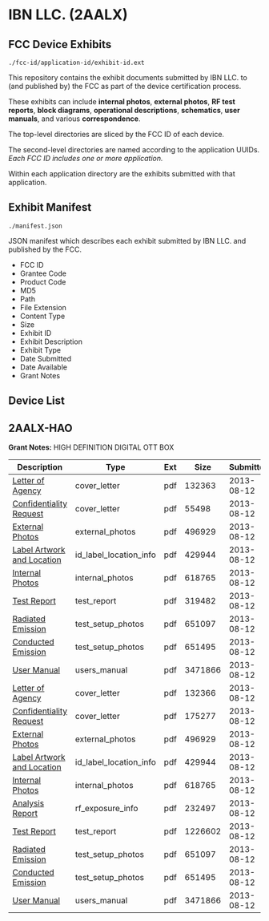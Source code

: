 # IBN LLC. (2AALX)
## FCC Device Exhibits

```
./fcc-id/application-id/exhibit-id.ext
```

This repository contains the exhibit documents submitted by IBN LLC. to (and published by) the FCC as part of the device certification process.

These exhibits can include **internal photos**, **external photos**, **RF test reports**, **block diagrams**, **operational descriptions**, **schematics**, **user manuals**, and various **correspondence**.

The top-level directories are sliced by the FCC ID of each device.

The second-level directories are named according to the application UUIDs. *Each FCC ID includes one or more application.*

Within each application directory are the exhibits submitted with that application. 

## Exhibit Manifest

```
./manifest.json
```

JSON manifest which describes each exhibit submitted by IBN LLC. and published by the FCC.

- FCC ID
- Grantee Code
- Product Code
- MD5
- Path
- File Extension
- Content Type
- Size
- Exhibit ID
- Exhibit Description
- Exhibit Type
- Date Submitted
- Date Available
- Grant Notes

## Device List
## 2AALX-HAO
**Grant Notes:** HIGH DEFINITION DIGITAL OTT BOX

| Description | Type | Ext | Size | Submitted | Available |
| ----------- | ---- | --- | ---- | --------- | --------- |
| [Letter of Agency](2AALX-HAO/16ccd4b61a3d530531124ffa9573c7f3/2040769.pdf) | cover_letter | pdf | 132363 | 2013-08-12 | 2013-08-12 |
| [Confidentiality Request](2AALX-HAO/16ccd4b61a3d530531124ffa9573c7f3/2040770.pdf) | cover_letter | pdf | 55498 | 2013-08-12 | 2013-08-12 |
| [External Photos](2AALX-HAO/16ccd4b61a3d530531124ffa9573c7f3/2040742.pdf) | external_photos | pdf | 496929 | 2013-08-12 | 2013-08-12 |
| [Label Artwork and Location](2AALX-HAO/16ccd4b61a3d530531124ffa9573c7f3/2040743.pdf) | id_label_location_info | pdf | 429944 | 2013-08-12 | 2013-08-12 |
| [Internal Photos](2AALX-HAO/16ccd4b61a3d530531124ffa9573c7f3/2040744.pdf) | internal_photos | pdf | 618765 | 2013-08-12 | 2013-08-12 |
| [Test Report](2AALX-HAO/16ccd4b61a3d530531124ffa9573c7f3/2040773.pdf) | test_report | pdf | 319482 | 2013-08-12 | 2013-08-12 |
| [Radiated Emission](2AALX-HAO/16ccd4b61a3d530531124ffa9573c7f3/2040740.pdf) | test_setup_photos | pdf | 651097 | 2013-08-12 | 2013-08-12 |
| [Conducted Emission](2AALX-HAO/16ccd4b61a3d530531124ffa9573c7f3/2040741.pdf) | test_setup_photos | pdf | 651495 | 2013-08-12 | 2013-08-12 |
| [User Manual](2AALX-HAO/16ccd4b61a3d530531124ffa9573c7f3/2040735.pdf) | users_manual | pdf | 3471866 | 2013-08-12 | 2013-08-12 |
| [Letter of Agency](2AALX-HAO/7007679e66262e13b261c97f7b6e354f/2040733.pdf) | cover_letter | pdf | 132366 | 2013-08-12 | 2013-08-12 |
| [Confidentiality Request](2AALX-HAO/7007679e66262e13b261c97f7b6e354f/2040734.pdf) | cover_letter | pdf | 175277 | 2013-08-12 | 2013-08-12 |
| [External Photos](2AALX-HAO/7007679e66262e13b261c97f7b6e354f/2040742.pdf) | external_photos | pdf | 496929 | 2013-08-12 | 2013-08-12 |
| [Label Artwork and Location](2AALX-HAO/7007679e66262e13b261c97f7b6e354f/2040743.pdf) | id_label_location_info | pdf | 429944 | 2013-08-12 | 2013-08-12 |
| [Internal Photos](2AALX-HAO/7007679e66262e13b261c97f7b6e354f/2040744.pdf) | internal_photos | pdf | 618765 | 2013-08-12 | 2013-08-12 |
| [Analysis Report](2AALX-HAO/7007679e66262e13b261c97f7b6e354f/2040745.pdf) | rf_exposure_info | pdf | 232497 | 2013-08-12 | 2013-08-12 |
| [Test Report](2AALX-HAO/7007679e66262e13b261c97f7b6e354f/2040739.pdf) | test_report | pdf | 1226602 | 2013-08-12 | 2013-08-12 |
| [Radiated Emission](2AALX-HAO/7007679e66262e13b261c97f7b6e354f/2040740.pdf) | test_setup_photos | pdf | 651097 | 2013-08-12 | 2013-08-12 |
| [Conducted Emission](2AALX-HAO/7007679e66262e13b261c97f7b6e354f/2040741.pdf) | test_setup_photos | pdf | 651495 | 2013-08-12 | 2013-08-12 |
| [User Manual](2AALX-HAO/7007679e66262e13b261c97f7b6e354f/2040735.pdf) | users_manual | pdf | 3471866 | 2013-08-12 | 2013-08-12 |
